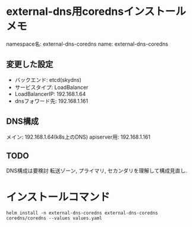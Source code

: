 # external-dns用corednsインストールメモ
namespace名: external-dns-coredns
name: external-dns-coredns


## 変更した設定
- バックエンド: etcd(skydns)
- サービスタイプ: LoadBalancer
- LoadBalancerIP: 192.168.1.64
- dnsフォワード先: 192.168.1.161

## DNS構成
メイン: 192.168.1.64(k8s上のDNS)
apiserver用: 192.168.1.161

## TODO
DNS構成は要検討
転送ゾーン, プライマリ, セカンダリを理解して構成見直し.

# インストールコマンド
```
helm install -n external-dns-coredns external-dns-coredns coredns/coredns --values values.yaml
```


